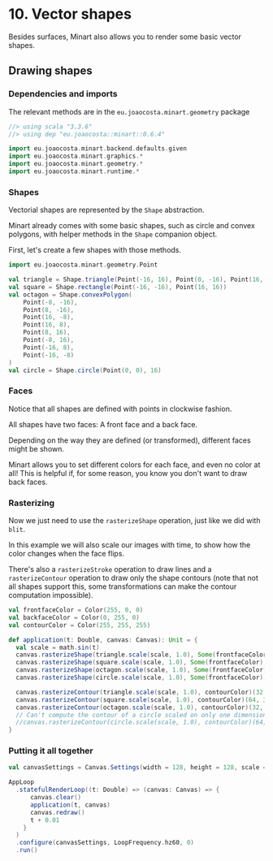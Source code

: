 # 10. Vector shapes

Besides surfaces, Minart also allows you to render some basic vector shapes.

## Drawing shapes

### Dependencies and imports

The relevant methods are in the `eu.joaocosta.minart.geometry` package

```scala
//> using scala "3.3.6"
//> using dep "eu.joaocosta::minart::0.6.4"

import eu.joaocosta.minart.backend.defaults.given
import eu.joaocosta.minart.graphics.*
import eu.joaocosta.minart.geometry.*
import eu.joaocosta.minart.runtime.*
```

### Shapes

Vectorial shapes are represented by the `Shape` abstraction.

Minart already comes with some basic shapes, such as circle and convex polygons, with helper methods in the `Shape` companion object.

First, let's create a few shapes with those methods.

```scala
import eu.joaocosta.minart.geometry.Point

val triangle = Shape.triangle(Point(-16, 16), Point(0, -16), Point(16, 16))
val square = Shape.rectangle(Point(-16, -16), Point(16, 16))
val octagon = Shape.convexPolygon(
    Point(-8, -16),
    Point(8, -16),
    Point(16, -8),
    Point(16, 8),
    Point(8, 16),
    Point(-8, 16),
    Point(-16, 8),
    Point(-16, -8)
)
val circle = Shape.circle(Point(0, 0), 16)
```

### Faces

Notice that all shapes are defined with points in clockwise fashion.

All shapes have two faces: A front face and a back face.

Depending on the way they are defined (or transformed), different faces might be shown.

Minart allows you to set different colors for each face, and even no color at all!
This is helpful if, for some reason, you know you don't want to draw back faces.

### Rasterizing

Now we just need to use the `rasterizeShape` operation, just like we did with `blit`.

In this example we will also scale our images with time, to show how the color changes when the face flips.

There's also a `rasterizeStroke` operation to draw lines and a `rasterizeContour` operation to draw only the shape
contours (note that not all shapes support this, some transformations can make the contour computation impossible).

```scala
val frontfaceColor = Color(255, 0, 0)
val backfaceColor = Color(0, 255, 0)
val contourColor = Color(255, 255, 255)

def application(t: Double, canvas: Canvas): Unit = {
  val scale = math.sin(t)
  canvas.rasterizeShape(triangle.scale(scale, 1.0), Some(frontfaceColor), Some(backfaceColor))(32, 32)
  canvas.rasterizeShape(square.scale(scale, 1.0), Some(frontfaceColor), Some(backfaceColor))(64, 32)
  canvas.rasterizeShape(octagon.scale(scale, 1.0), Some(frontfaceColor), Some(backfaceColor))(32, 64)
  canvas.rasterizeShape(circle.scale(scale, 1.0), Some(frontfaceColor), Some(backfaceColor))(64, 64)

  canvas.rasterizeContour(triangle.scale(scale, 1.0), contourColor)(32, 32)
  canvas.rasterizeContour(square.scale(scale, 1.0), contourColor)(64, 32)
  canvas.rasterizeContour(octagon.scale(scale, 1.0), contourColor)(32, 64)
  // Can't compute the contour of a circle scaled on only one dimension
  //canvas.rasterizeContour(circle.scale(scale, 1.0), contourColor)(64, 64)
}
```

### Putting it all together

```scala
val canvasSettings = Canvas.Settings(width = 128, height = 128, scale = Some(4), clearColor = Color(0, 0, 0))

AppLoop
  .statefulRenderLoop((t: Double) => (canvas: Canvas) => {
      canvas.clear()
      application(t, canvas)
      canvas.redraw()
      t + 0.01
    }
  )
  .configure(canvasSettings, LoopFrequency.hz60, 0)
  .run()
```
